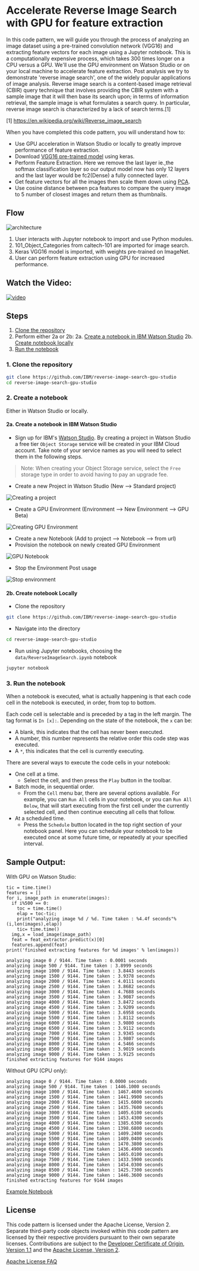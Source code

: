 # Accelerate Reverse Image Search with GPU for feature extraction

In this code pattern, we will guide you through the process of analyzing an image dataset using a pre-trained convolution network (VGG16) and extracting feature vectors for each image using a Jupyter notebook.
This is a computationally expensive process, which takes 300 times longer on a CPU versus a GPU. We'll use the GPU environment on Watson Studio or on your local machine to accelerate feature extraction.
Post analysis we try to demonstrate 'reverse image search', one of the widely popular applications of image analysis. Reverse image search is a content-based image retrieval (CBIR) query technique that involves providing the CBIR system with a sample image that it will then base its search upon; in terms of information retrieval, the sample image is what formulates a search query. In particular, reverse image search is characterized by a lack of search terms.[1]

[1] https://en.wikipedia.org/wiki/Reverse_image_search

When you have completed this code pattern, you will understand how to:

* Use GPU acceleration in Watson Studio or locally to greatly improve performance of feature extraction.
* Download [VGG16 pre-trained model](https://keras.io/applications/#vgg16) using keras.
* Perform Feature Extraction. Here we remove the last layer ie.,the softmax classification layer so our output model now has only 12 layers and the last layer would be fc2(Dense) a fully connected layer.
* Get feature vectors for all the images then scale them down using [PCA](https://scikit-learn.org/stable/modules/generated/sklearn.decomposition.PCA.html).
* Use cosine distance between pca features to compare the query image to 5 number of closest images and return them as thumbnails.

## Flow

![architecture](doc/source/images/architecture.png)

1. User interacts with Jupyter notebook to import and use Python modules.
2. 101_Object_Categories from caltech-101 are imported for image search.
3. Keras VGG16 model is imported, with weights pre-trained on ImageNet.
4. User can perform feature extraction using GPU for increased performance.

## Watch the Video:

[![video](http://img.youtube.com/vi/FpWsLvXFCy0/0.jpg)](https://youtu.be/FpWsLvXFCy0)

## Steps

1. [Clone the repository](#1-clone-the-repository)
2. Perform either 2a or 2b:
  2a. [Create a notebook in IBM Watson Studio](#2a-create-a-notebook-in-ibm-watson-studio)
  2b. [Create notebook locally](#2b-create-notebook-locally)
3. [Run the notebook](#3-run-the-notebook)

### 1. Clone the repository

```bash
git clone https://github.com/IBM/reverse-image-search-gpu-studio
cd reverse-image-search-gpu-studio
```

### 2. Create a notebook

Either in Watson Studio or locally.

#### 2a. Create a notebook in IBM Watson Studio

* Sign up for IBM's [Watson Studio](https://dataplatform.cloud.ibm.com/). By creating a project in Watson Studio a free tier ``Object Storage`` service will be created in your IBM Cloud account. Take note of your service names as you will need to select them in the following steps.

> Note: When creating your Object Storage service, select the ``Free`` storage type in order to avoid having to pay an upgrade fee.

* Create a new Project in Watson Studio (New --> Standard project)

![Creating a project](doc/source/images/createProject.gif)

* Create a GPU Environment (Environment --> New Environment --> GPU Beta)

![Creating GPU Environment](doc/source/images/createEnv.gif)

* Create a new Notebook (Add to project --> Notebook --> from url)
* Provision the notebook on newly created GPU Environment

![GPU Notebook](doc/source/images/createNotebook.gif)

* Stop the Environment Post usage

![Stop environment](doc/source/images/stopEnv.gif)


#### 2b. Create notebook Locally

* Clone the repository

```bash
git clone https://github.com/IBM/reverse-image-search-gpu-studio
```

* Navigate into the directory

```bash
cd reverse-image-search-gpu-studio
```

* Run using Jupyter notebooks, choosing the `data/ReverseImageSearch.ipynb` notebook

```bash
jupyter notebook
```

### 3. Run the notebook

When a notebook is executed, what is actually happening is that each code cell in
the notebook is executed, in order, from top to bottom.

Each code cell is selectable and is preceded by a tag in the left margin. The tag
format is `In [x]:`. Depending on the state of the notebook, the `x` can be:

* A blank, this indicates that the cell has never been executed.
* A number, this number represents the relative order this code step was executed.
* A `*`, this indicates that the cell is currently executing.

There are several ways to execute the code cells in your notebook:

* One cell at a time.
  * Select the cell, and then press the `Play` button in the toolbar.
* Batch mode, in sequential order.
  * From the `Cell` menu bar, there are several options available. For example, you
    can `Run All` cells in your notebook, or you can `Run All Below`, that will
    start executing from the first cell under the currently selected cell, and then
    continue executing all cells that follow.
* At a scheduled time.
  * Press the `Schedule` button located in the top right section of your notebook
    panel. Here you can schedule your notebook to be executed once at some future
    time, or repeatedly at your specified interval.

## Sample Output:

With GPU on Watson Studio:

```
tic = time.time()
features = []
for i, image_path in enumerate(images):
  if i%500 == 0:
    toc = time.time()
    elap = toc-tic;
    print("analyzing image %d / %d. Time taken : %4.4f seconds"%(i,len(images),elap))
    tic= time.time()
  img,x = load_image(image_path)
  feat = feat_extractor.predict(x)[0]
  features.append(feat)
print('finished extracting features for %d images' % len(images))
```
```
analyzing image 0 / 9144. Time taken : 0.0001 seconds
analyzing image 500 / 9144. Time taken : 3.8999 seconds
analyzing image 1000 / 9144. Time taken : 3.8443 seconds
analyzing image 1500 / 9144. Time taken : 3.9378 seconds
analyzing image 2000 / 9144. Time taken : 4.0111 seconds
analyzing image 2500 / 9144. Time taken : 3.8682 seconds
analyzing image 3000 / 9144. Time taken : 4.7688 seconds
analyzing image 3500 / 9144. Time taken : 3.9087 seconds
analyzing image 4000 / 9144. Time taken : 3.8472 seconds
analyzing image 4500 / 9144. Time taken : 3.9209 seconds
analyzing image 5000 / 9144. Time taken : 3.6958 seconds
analyzing image 5500 / 9144. Time taken : 3.8112 seconds
analyzing image 6000 / 9144. Time taken : 3.9800 seconds
analyzing image 6500 / 9144. Time taken : 3.9112 seconds
analyzing image 7000 / 9144. Time taken : 3.9345 seconds
analyzing image 7500 / 9144. Time taken : 3.9807 seconds
analyzing image 8000 / 9144. Time taken : 4.5466 seconds
analyzing image 8500 / 9144. Time taken : 3.9019 seconds
analyzing image 9000 / 9144. Time taken : 3.9125 seconds
finished extracting features for 9144 images
```

Without GPU (CPU only):
```
analyzing image 0 / 9144. Time taken : 0.0000 seconds
analyzing image 500 / 9144. Time taken : 1446.1000 seconds
analyzing image 1000 / 9144. Time taken : 1467.4600 seconds
analyzing image 1500 / 9144. Time taken : 1441.9900 seconds
analyzing image 2000 / 9144. Time taken : 1415.6000 seconds
analyzing image 2500 / 9144. Time taken : 1435.7600 seconds
analyzing image 3000 / 9144. Time taken : 1405.6100 seconds
analyzing image 3500 / 9144. Time taken : 1453.4300 seconds
analyzing image 4000 / 9144. Time taken : 1385.6300 seconds
analyzing image 4500 / 9144. Time taken : 1398.6800 seconds
analyzing image 5000 / 9144. Time taken : 1409.2400 seconds
analyzing image 5500 / 9144. Time taken : 1409.0400 seconds
analyzing image 6000 / 9144. Time taken : 1470.3800 seconds
analyzing image 6500 / 9144. Time taken : 1436.4900 seconds
analyzing image 7000 / 9144. Time taken : 1465.0100 seconds
analyzing image 7500 / 9144. Time taken : 1433.5900 seconds
analyzing image 8000 / 9144. Time taken : 1454.0300 seconds
analyzing image 8500 / 9144. Time taken : 1425.7300 seconds
analyzing image 9000 / 9144. Time taken : 1446.3600 seconds
finished extracting features for 9144 images
```

[Example Notebook](examples/ReverseImageSearchExample.ipynb)

## License

This code pattern is licensed under the Apache License, Version 2. Separate third-party code objects invoked within this code pattern are licensed by their respective providers pursuant to their own separate licenses. Contributions are subject to the [Developer Certificate of Origin, Version 1.1](https://developercertificate.org/) and the [Apache License, Version 2](https://www.apache.org/licenses/LICENSE-2.0.txt).

[Apache License FAQ](https://www.apache.org/foundation/license-faq.html#WhatDoesItMEAN)
